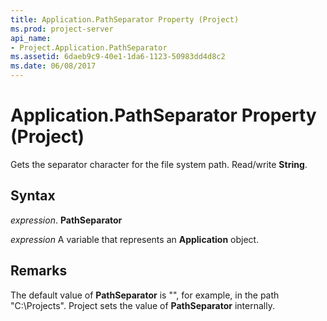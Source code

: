 ```yaml
---
title: Application.PathSeparator Property (Project)
ms.prod: project-server
api_name:
- Project.Application.PathSeparator
ms.assetid: 6daeb9c9-40e1-1da6-1123-50983dd4d8c2
ms.date: 06/08/2017
---
```



# Application.PathSeparator Property (Project)

Gets the separator character for the file system path. Read/write **String**.


## Syntax

 _expression_. **PathSeparator**

 _expression_ A variable that represents an **Application** object.


## Remarks

The default value of **PathSeparator** is "\", for example, in the path "C:\Projects". Project sets the value of **PathSeparator** internally.



